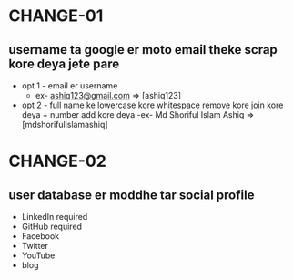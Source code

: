 
# CHANGE-01

## username ta google er moto email theke scrap kore deya jete pare
- opt 1 - email er username
    - ex- ashiq123@gmail.com => [ashiq123]
- opt 2 - full name ke lowercase kore whitespace remove kore join kore deya + number add kore deya
    -ex- Md Shoriful Islam Ashiq => [mdshorifulislamashiq]


# CHANGE-02

## user database er moddhe tar social profile 
- LinkedIn required 
- GitHub required 
- Facebook 
- Twitter 
- YouTube 
- blog
